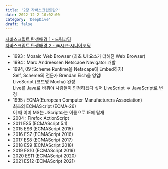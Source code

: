 ```yaml
---
title: '2장 자바스크립트란?'
date: 2022-12-2 10:02:00
category: 'DeepDive'
draft: false
---
```


[자바스크립트 탄생배경 1 - 드림코딩](https://www.youtube.com/watch?v=wcsVjmHrUQg)<br>
[자바스크립트 탄생배경 2 - @시코-시니어코딩](https://www.youtube.com/watch?v=Vi_-ePAGYF8)

- 1993 : Mosaic Web Browser (최초 UI 요소가 더해진 Web Browser)
- 1994 : Marc Andreessen Netscaoe Navigator 개발
- 1994, 09 :Scheme Runtime을 Netscape에 Embed하자! <br>
Self, Scheme의 전문가 Brendan Eich을 영입!<br>
LiveScript (코드명 Mocha) 완성<br>
Live를 Java로 바꿔야 사람들이 인정하겠다 싶어 LiveScript ⇒ JavaScript로 변경
- 1995 : ECMA(European Computer Manufacturers Association)<br>
최초의 ECMAScript (ECMA-26)<br>
이 때 이미 MS는 JScript라는 이름으로 IE에 탑재
- 2004 : Firefox ActionScript
- 2011 ES5 (ECMAScript 5.1)
- 2015 ES6 (ECMAScript 2015)
- 2016 ES7 (ECMAScript 2016)
- 2017 ES8 (ECMAScript 2017)
- 2018 ES9 (ECMAScript 2018)
- 2019 ES10 (ECMAScript 2019)
- 2020 ES11 (ECMAScript 2020)
- 2021 ES12 (ECMAScript 2021)
